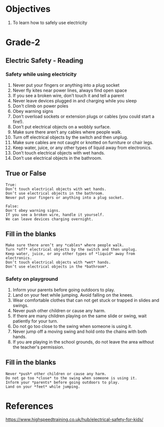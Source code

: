 # Objectives
1. To learn how to safely use electricity

# Grade-2 
## Electric Safety - Reading
### Safety while using electricity
1. Never put your fingers or anything into a plug socket
2. Never fly kites near power lines, always find open space
3. If you see a broken wire, don’t touch it and tell a parent
4. Never leave devices plugged in and charging while you sleep
5. Don't climb on power poles
6. Obey warning signs
7. Don’t overload sockets or extension plugs or cables (you could start a fire!).
8. Don’t put electrical objects on a wobbly surface.
9. Make sure there aren’t any cables where people walk.
10. Turn off electrical objects by the switch and then unplug.
11. Make sure cables are not caught or knotted on furniture or chair legs.
12. Keep water, juice, or any other types of liquid away from electronics.
13. Don’t touch electrical objects with wet hands.
14. Don’t use electrical objects in the bathroom.

## True or False
```
True:
Don’t touch electrical objects with wet hands.
Don’t use electrical objects in the bathroom.
Never put your fingers or anything into a plug socket.

False:
Don't obey warning signs.
If you see a broken wire, handle it yourself.
We can leave devices charging overnight.
```
## Fill in the blanks
```
Make sure there aren’t any *cables* where people walk.
Turn *off* electrical objects by the switch and then unplug.
Keep water, juice, or any other types of *liquid* away from electronics.
Don’t touch electrical objects with *wet* hands.
Don’t use electrical objects in the *bathroom*.
```
### Safety on playground
1. Inform your parents before going outdoors to play.
2. Land on your feet while jumping. Avoid falling on the knees.
3. Wear comfortable clothes that can not get stuck or trapped in slides and swings.
4. Never push other children or cause any harm.
5. If there are many children playing on the same slide or swing, wait patiently for your turn.
6. Do not go too close to the swing when someone is using it.
7. Never jump off a moving swing and hold onto the chains with both hands.
8. If you are playing in the school grounds, do not leave the area without the teacher's permission.

## Fill in the blanks 
```
Never *push* other children or cause any harm.
Do not go too *close* to the swing when someone is using it.
Inform your *parents* before going outdoors to play.
Land on your *feet* while jumping.
```
# References
https://www.highspeedtraining.co.uk/hub/electrical-safety-for-kids/
